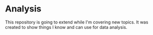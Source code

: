 # Analysis
This repository is going to extend while I'm covering new topics.
It was created to show things I know and can use for data analysis.
